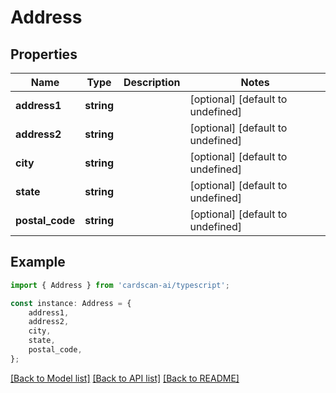 # Address


## Properties

Name | Type | Description | Notes
------------ | ------------- | ------------- | -------------
**address1** | **string** |  | [optional] [default to undefined]
**address2** | **string** |  | [optional] [default to undefined]
**city** | **string** |  | [optional] [default to undefined]
**state** | **string** |  | [optional] [default to undefined]
**postal_code** | **string** |  | [optional] [default to undefined]

## Example

```typescript
import { Address } from 'cardscan-ai/typescript';

const instance: Address = {
    address1,
    address2,
    city,
    state,
    postal_code,
};
```

[[Back to Model list]](../README.md#documentation-for-models) [[Back to API list]](../README.md#documentation-for-api-endpoints) [[Back to README]](../README.md)
